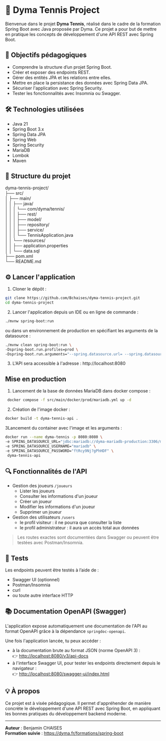 # 🎾 Dyma Tennis Project

Bienvenue dans le projet **Dyma Tennis**, réalisé dans le cadre de la formation Spring Boot avec Java proposée par Dyma. Ce projet a pour but de mettre en pratique les concepts de développement d'une API REST avec Spring Boot.

## 🚀 Objectifs pédagogiques

- Comprendre la structure d’un projet Spring Boot.
- Créer et exposer des endpoints REST.
- Gérer des entités JPA et les relations entre elles.
- Mettre en place la persistance des données avec Spring Data JPA.
- Sécuriser l'application avec Spring Security.
- Tester les fonctionnalités avec Insomnia ou Swagger.

## 🛠️ Technologies utilisées

- Java 21
- Spring Boot 3.x
- Spring Data JPA
- Spring Web
- Spring Security
- MariaDB
- Lombok
- Maven

## 📁 Structure du projet
dyma-tennis-project/   
├── src/  
│ ├── main/  
│ │ ├── java/  
│ │ │ └── com/dyma/tennis/  
│ │ │ ├── rest/  
│ │ │ ├── model/  
│ │ │ ├── repository/  
│ │ │ ├── service/  
│ │ │ └── TennisApplication.java  
│ │ └── resources/  
│ │ ├── application.properties  
│ │ └── data.sql  
├── pom.xml  
└── README.md  

## ⚙️ Lancer l'application

1. Cloner le dépôt :  
```bash
git clone https://github.com/Bchaises/dyma-tennis-project.git  
cd dyma-tennis-project
```
2. Lancer l'application depuis un IDE ou en ligne de commande :
``` bash
./mvnw spring-boot:run
```
ou dans un environnement de production en spécifiant les arguments de la datasource :  
``` bash
./mvnw clean spring-boot:run \
-Dspring-boot.run.profiles=prod \
-Dspring-boot.run.arguments="--spring.datasource.url= --spring.datasource.username= --spring.datasource.password="
```
3. L'API sera accessible à l'adresse : http://localhost:8080

## Mise en production

1. Lancement de la base de données MariaDB dans docker compose :   
```bash
 docker compose -f src/main/docker/prod/mariadb.yml up -d
```
2. Création de l'image docker :   
```bash
docker build -t dyma-tennis-api .
```
3Lancement du container avec l'image et les arguments :   
```bash
docker run --name dyma-tennis -p 8080:8080 \
-e SPRING_DATASOURCE_URL="jdbc:mariadb://dyma-mariadb-production:3306/mariadb" \
-e SPRING_DATASOURCE_USERNAME="mariadb" \
-e SPRING_DATASOURCE_PASSWORD="ftRcy9Nj?gPhHDF" \
 dyma-tennis-api
```

## 🔍 Fonctionnalités de l'API

- Gestion des joueurs `/joueurs`
  - Lister les joueurs
  - Consulter les informations d'un joueur
  - Créer un joueur
  - Modifier les informations d'un joueur
  - Supprimer un joueur
- Gestion des utilisateurs `/users`
  - le profil visiteur : il ne pourra que consulter la liste
  - le profil administrateur : il aura un accès total aux données

> Les routes exactes sont documentées dans Swagger ou peuvent être testées avec Postman/Insomnia.

## 🧪 Tests

Les endpoints peuvent être testés à l’aide de :
- Swagger UI (optionnel)
- Postman/Insomnia
- curl
- ou toute autre interface HTTP

## 📚 Documentation OpenAPI (Swagger)

L'application expose automatiquement une documentation de l'API au format OpenAPI grâce à la dépendance `springdoc-openapi`.

Une fois l'application lancée, tu peux accéder :
- à la documentation brute au format JSON (norme OpenAPI 3) :  
  👉 [http://localhost:8080/v3/api-docs](http://localhost:8080/v3/api-docs)
- à l'interface Swagger UI, pour tester les endpoints directement depuis le navigateur :  
  👉 [http://localhost:8080/swagger-ui/index.html](http://localhost:8080/swagger-ui/index.html)

## 💡 À propos

Ce projet est à visée pédagogique. Il permet d'appréhender de manière concrète le développement d'une API REST avec Spring Boot, en appliquant les bonnes pratiques du développement backend moderne.

---

**Auteur** : Benjamin CHAISES  
**Formation suivie** : https://dyma.fr/formations/spring-boot